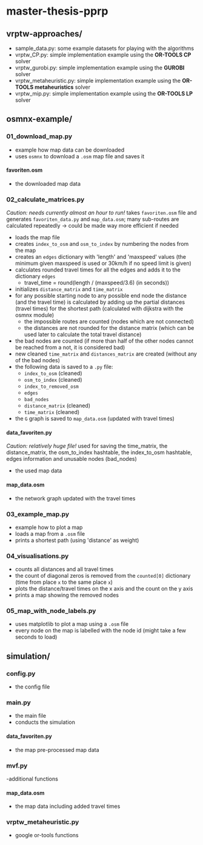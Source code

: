 # master-thesis-pprp

## vrptw-approaches/
- sample_data.py: some example datasets for playing with the algorithms
- vrptw_CP.py: simple implementation example using the **OR-TOOLS CP** solver
- vrptw_gurobi.py: simple implementation example using the **GUROBI** solver
- vrptw_metaheuristic.py: simple implementation example using the **OR-TOOLS metaheuristics** solver
- vrptw_mip.py: simple implementation example using the **OR-TOOLS LP** solver


## osmnx-example/
### 01_download_map.py
- example how map data can be downloaded
- uses `osmnx` to download a `.osm` map file and saves it

#### favoriten.osm
- the downloaded map data

### 02_calculate_matrices.py
*Caution: needs currently almost an hour to run!* takes `favoriten.osm` file and generates `favoriten_data.py` and `map_data.osm`; many sub-routes are calculated repeatedly &rarr; could be made way more efficient if needed
- loads the map file
- creates `index_to_osm` and `osm_to_index` by numbering the nodes from the map
- creates an `edges` dictionary with 'length' and 'maxspeed' values (the minimum given maxspeed is used or 30km/h if no speed limit is given)
- calculates rounded travel times for all the edges and adds it to the dictionary `edges`
	- travel_time = round(length / (maxspeed/3.6) (in seconds))
- initializes `distance_matrix` and `time_matrix`
- for any possible starting node to any possible end node the distance (and the travel time) is calculated by adding up the partial distances (travel times) for the shortest path (calculated with dijkstra with the osmnx module) 
	 - the impossible routes are counted (nodes which are not connected)
	 - the distances are not rounded for the distance matrix (which can be used later to calculate the total travel distance)
- the bad nodes are counted (if more than half of the other nodes cannot be reached from a not, it is considered bad)
- new cleaned `time_matrix` and `distances_matrix` are created (without any of the bad nodes)
- the following data is saved to a `.py` file:
	- `index_to_osm` (cleaned)
	- `osm_to_index` (cleaned)
	- `index_to_removed_osm`
	- `edges`
	- `bad_nodes`
	- `distance_matrix` (cleaned)
	- `time_matrix` (cleaned)
- the `G` graph is saved to `map_data.osm` (updated with travel times)


#### data_favoriten.py
*Caution: relatively huge file!* used for saving the time_matrix, the distance_matrix, the osm_to_index hashtable, the index_to_osm hashtable, edges information and unusable nodes (bad_nodes)
- the used map data

#### map_data.osm
- the network graph updated with the travel times

### 03_example_map.py
- example how to plot a map
- loads a map from a `.osm` file
- prints a shortest path (using 'distance' as weight)

### 04_visualisations.py
- counts all distances and all travel times
- the count of diagonal zeros is removed from the `counted[0]` dictionary (time from place `x` to the same place `x`)
- plots the distance/travel times on the x axis and the count on the y axis
- prints a map showing the removed nodes

### 05_map_with_node_labels.py
- uses matplotlib to plot a map using a `.osm` file
- every node on the map is labelled with the node id (might take a few seconds to load)


## simulation/
### config.py
- the config file

### main.py
- the main file
- conducts the simulation

#### data_favoriten.py
- the map pre-processed map data

### mvf.py
-additional functions

#### map_data.osm
- the map data including added travel times

### vrptw_metaheuristic.py
- google or-tools functions
